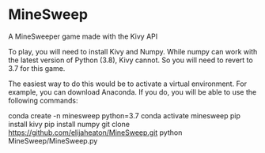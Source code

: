 # MineSweep
A MineSweeper game made with the Kivy API

To play, you will need to install Kivy and Numpy. While numpy 
can work with the latest version of Python (3.8), Kivy cannot. 
So you will need to revert to 3.7 for this game.

The easiest way to do this would be to activate a virtual 
environment. For example, you can download Anaconda. If you
do, you will be able to use the following commands:

conda create -n minesweep python=3.7
conda activate minesweep
pip install kivy
pip install numpy
git clone https://github.com/elijaheaton/MineSweep.git
python MineSweep/MineSweep.py